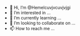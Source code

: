 - 👋 Hi, I’m @Hemelcuvjvcuvjvjgi
- 👀 I’m interested in ...
- 🌱 I’m currently learning ...
- 💞️ I’m looking to collaborate on ...
- 📫 How to reach me ...

<!---
Hemelcuvjvcuvjvjgi/Hemelcuvjvcuvjvjgi is a ✨ special ✨ repository because its `README.md` (this file) appears on your GitHub profile.
You can click the Preview link to take a look at your changes.
--->
